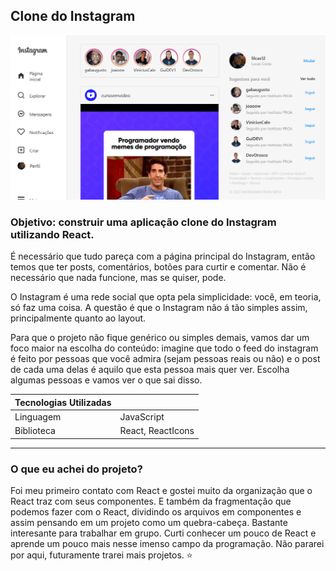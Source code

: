 ## Clone do Instagram

![preview](./.github/preview.png)

### Objetivo: construir uma aplicação clone do Instagram utilizando React. 
É necessário que tudo pareça com a página principal do Instagram, então temos que ter posts, comentários, botões para curtir e comentar. Não é necessário que nada funcione, mas se quiser, pode.

O Instagram é uma rede social que opta pela simplicidade: você, em teoria, só faz uma coisa. 
A questão é que o Instagram não á tão simples assim, principalmente quanto ao layout. 

Para que o projeto não fique genérico ou simples demais, vamos dar um foco maior na escolha do conteúdo: imagine que todo o feed do instagram é feito por pessoas que você admira (sejam pessoas reais ou não) e o post de cada uma delas é aquilo que esta pessoa mais quer ver. Escolha algumas pessoas e vamos ver o que sai disso.   

| Tecnologias Utilizadas | |
| ------------- |------------- |
| Linguagem   | JavaScript |
| Biblioteca | React, ReactIcons |

** **
### O que eu achei do projeto?

Foi meu primeiro contato com React e gostei muito da organização que o React traz com seus componentes. E também da fragmentação que podemos fazer com o React, dividindo os arquivos em componentes e assim pensando em um projeto como  um quebra-cabeça. Bastante interesante para trabalhar em grupo. Curti conhecer um pouco de React e aprende um pouco mais nesse imenso campo da programação. Não pararei por aqui, futuramente trarei mais projetos. :star:
